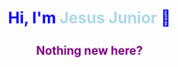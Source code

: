 <center><h1 style="color: blue;">Hi, I'm <span style="color: lightblue;">Jesus Junior</span> 👋</h1><center/>

<h2 style="color: purple;">Nothing new here?</h2>



